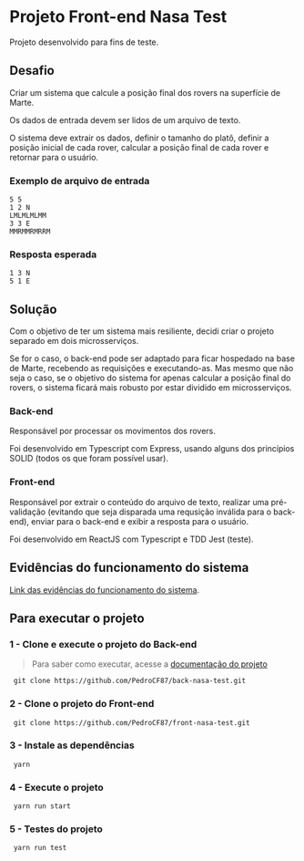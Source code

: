 # Projeto Front-end Nasa Test

Projeto desenvolvido para fins de teste.

## Desafio
Criar um sistema que calcule a posição final dos rovers na superfície de Marte.

Os dados de entrada devem ser lidos de um arquivo de texto.

O sistema deve extrair os dados, definir o tamanho do platô, definir a posição inicial de cada rover, calcular a posição final de cada rover e retornar para o usuário.

### Exemplo de arquivo de entrada
```
5 5
1 2 N
LMLMLMLMM
3 3 E
MMRMMRMRRM
```

### Resposta esperada
```
1 3 N
5 1 E
```

## Solução

Com o objetivo de ter um sistema mais resiliente, decidi criar o projeto separado em dois microsserviços.

Se for o caso, o back-end pode ser adaptado para ficar hospedado na base de Marte, recebendo as requisições e executando-as. Mas mesmo que não seja o caso, se o objetivo do sistema for apenas calcular a posição final do rovers, o sistema ficará mais robusto por estar dividido em microsserviços.

### Back-end
Responsável por processar os movimentos dos rovers.

Foi desenvolvido em Typescript com Express, usando alguns dos princípios SOLID (todos os que foram possível usar).

### Front-end
Responsável por extrair o conteúdo do arquivo de texto, realizar uma pré-validação (evitando que seja disparada uma requsição inválida para o back-end), enviar para o back-end e exibir a resposta para o usuário.

Foi desenvolvido em ReactJS com Typescript e TDD Jest (teste).

## Evidências do funcionamento do sistema

[Link das evidências do funcionamento do sistema](https://docs.google.com/document/d/1Z2LNncTY2tfDvovWv6B8Cntan6T3Wre1hwQ1qNPGSHU/edit?usp=sharing).

## Para executar o projeto

### 1 - Clone e execute o projeto do Back-end
> Para saber como executar, 
> acesse a [documentação do projeto](https://github.com/PedroCF87/back-nasa-test)

``` git clone https://github.com/PedroCF87/back-nasa-test.git```

### 2 - Clone o projeto do Front-end
``` git clone https://github.com/PedroCF87/front-nasa-test.git```

### 3 - Instale as dependências
``` yarn```

### 4 - Execute o projeto
``` yarn run start```

### 5 - Testes do projeto
``` yarn run test```
